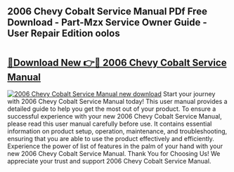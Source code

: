 ## 2006 Chevy Cobalt Service Manual PDf Free Download - Part-Mzx Service Owner Guide - User Repair Edition oolos

# <h2><a href="http://bc31652.oget.top/?id=2006+Chevy+Cobalt+Service+Manual">🔗Download New 👉🔴 2006 Chevy Cobalt Service Manual</a></h2>

[![2006 Chevy Cobalt Service Manual new download](https://i.imgur.com/5g1atiW.png)](http://bc31652.oget.top/?id=2006+Chevy+Cobalt+Service+Manual)
Start your journey with 2006 Chevy Cobalt Service Manual today! This user manual provides a detailed guide to help you get the most out of your product. To ensure a successful experience with your new 2006 Chevy Cobalt Service Manual, please read this user manual carefully before use. It contains essential information on product setup, operation, maintenance, and troubleshooting, ensuring that you are able to use the product effectively and efficiently. Experience the power of list of features in the palm of your hand with your new 2006 Chevy Cobalt Service Manual. Thank You for Choosing Us! We appreciate your trust and support 2006 Chevy Cobalt Service Manual.
